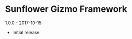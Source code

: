 Sunflower Gizmo Framework
======================================

1.0.0 - 2017-10-15

 - Initial release
